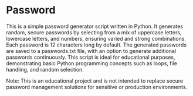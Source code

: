 # Password
This is a simple password generator script written in Python. It generates random, secure passwords by selecting from a mix of uppercase letters, lowercase letters, and numbers, ensuring varied and strong combinations. Each password is 12 characters long by default. The generated passwords are saved to a passwords.txt file, with an option to generate additional passwords continuously. This script is ideal for educational purposes, demonstrating basic Python programming concepts such as loops, file handling, and random selection.

Note: This is an educational project and is not intended to replace secure password management solutions for sensitive or production environments.
